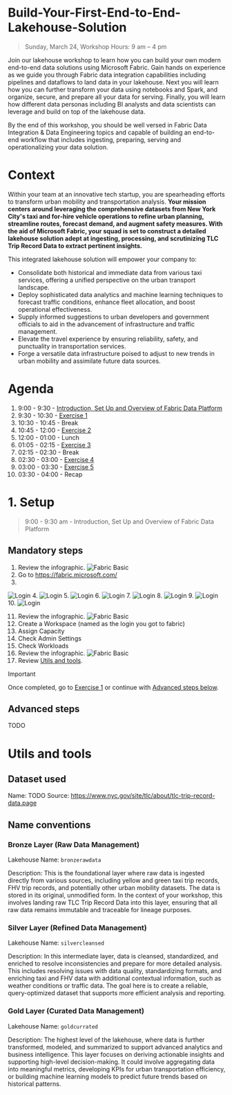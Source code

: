 # Build-Your-First-End-to-End-Lakehouse-Solution

> Sunday, March 24, Workshop Hours: 9 am – 4 pm 

Join our lakehouse workshop to learn how you can build your own modern end-to-end data solutions using Microsoft Fabric. Gain hands on experience as we guide you through Fabric data integration capabilities including pipelines and dataflows to land data in your lakehouse. Next you will learn how you can further transform your data using notebooks and Spark, and organize, secure, and prepare all your data for serving. Finally, you will learn how different data personas including BI analysts and data scientists can leverage and build on top of the lakehouse data. 

By the end of this workshop, you should be well versed in Fabric Data Integration & Data Engineering topics and capable of building an end-to-end workflow that includes ingesting, preparing, serving and operationalizing your data solution. 

# Context
Within your team at an innovative tech startup, you are spearheading efforts to transform urban mobility and transportation analysis. **Your mission centers around leveraging the comprehensive datasets from New York City's taxi and for-hire vehicle operations to refine urban planning, streamline routes, forecast demand, and augment safety measures. With the aid of Microsoft Fabric, your squad is set to construct a detailed lakehouse solution adept at ingesting, processing, and scrutinizing TLC Trip Record Data to extract pertinent insights.**

This integrated lakehouse solution will empower your company to:
* Consolidate both historical and immediate data from various taxi services, offering a unified perspective on the urban transport landscape.
* Deploy sophisticated data analytics and machine learning techniques to forecast traffic conditions, enhance fleet allocation, and boost operational effectiveness.
* Supply informed suggestions to urban developers and government officials to aid in the advancement of infrastructure and traffic management.
* Elevate the travel experience by ensuring reliability, safety, and punctuality in transportation services.
* Forge a versatile data infrastructure poised to adjust to new trends in urban mobility and assimilate future data sources.


# Agenda

1. 9:00 - 9:30 - [Introduction, Set Up and Overview of Fabric Data Platform](./README.md#setup)
2. 9:30 - 10:30 - [Exercise 1](./exercise-1/exercise-1.md) 
3. 10:30 - 10:45 - Break
4. 10:45 - 12:00 - [Exercise 2](./exercise-2/exercise-2.md)
5. 12:00 - 01:00 - Lunch 
6. 01:05 - 02:15 - [Exercise 3](./exercise-3/exercise-3.md)
7. 02:15 - 02:30 - Break
8. 02:30 - 03:00 - [Exercise 4](./exercise-4/exercise-4.md)
8. 03:00 - 03:30 - [Exercise 5](./exercise-5/exercise-5.md)
9. 03:30 - 04:00 - Recap

# 1. Setup
> 9:00 - 9:30 am - Introduction, Set Up and Overview of Fabric Data Platform 

## Mandatory steps

1. Review the infographic. 
![Fabric Basic](https://microsoft.github.io/fabricnotes/images/notes/03-fabric-saas-product.png)
2. Go to https://fabric.microsoft.com/
3. 
![Login](./media/setup/1.jpg)
4. 
![Login](./media/setup/2.jpg)
5. 
![Login](./media/setup/3.jpg)
6. 
![Login](./media/setup/4.jpg)
7. 
![Login](./media/setup/5.jpg)
8. 
![Login](./media/setup/6.jpg)
9. 
![Login](./media/setup/7.jpg)
10. 
![Login](./media/setup/8.jpg)

11. Review the infographic. 
![Fabric Basic](https://microsoft.github.io/fabricnotes/images/notes/02-understand-fabric-ui.png)
12. Create a Workspace (named as the login you got to fabric)
13. Assign Capacity
14. Check Admin Settings
15. Check Workloads
16. Review the infographic. 
![Fabric Basic](https://microsoft.github.io/fabricnotes/images/notes/08-fabric-lingo-part-1.png)
17. Review [Utils and tools](#utils-and-tools).


> [!IMPORTANT]
> Once completed, go to [Exercise 1](./exercise-1/exercise-1.md) or continue with [Advanced steps below](#advanced-steps).

## Advanced steps
TODO






# Utils and tools

## Dataset used

Name: TODO
Source: https://www.nyc.gov/site/tlc/about/tlc-trip-record-data.page

## Name conventions

### Bronze Layer (Raw Data Management)
Lakehouse Name: `bronzerawdata`

Description: This is the foundational layer where raw data is ingested directly from various sources, including yellow and green taxi trip records, FHV trip records, and potentially other urban mobility datasets. The data is stored in its original, unmodified form. In the context of your workshop, this involves landing raw TLC Trip Record Data into this layer, ensuring that all raw data remains immutable and traceable for lineage purposes.

### Silver Layer (Refined Data Management)
Lakehouse Name: `silvercleansed`

Description: In this intermediate layer, data is cleansed, standardized, and enriched to resolve inconsistencies and prepare for more detailed analysis. This includes resolving issues with data quality, standardizing formats, and enriching taxi and FHV data with additional contextual information, such as weather conditions or traffic data. The goal here is to create a reliable, query-optimized dataset that supports more efficient analysis and reporting.

### Gold Layer (Curated Data Management)
Lakehouse Name: `goldcurrated`

Description: The highest level of the lakehouse, where data is further transformed, modeled, and summarized to support advanced analytics and business intelligence. This layer focuses on deriving actionable insights and supporting high-level decision-making. It could involve aggregating data into meaningful metrics, developing KPIs for urban transportation efficiency, or building machine learning models to predict future trends based on historical patterns.